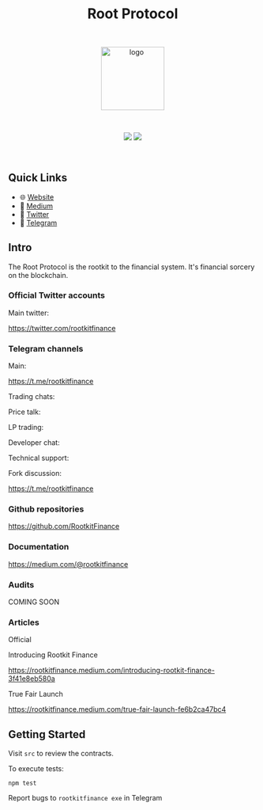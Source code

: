 <div align="center">

  <h1>Root Protocol</h1>
  <br>

<a href="https://rootkit.finance/"><img src="https://rootkit.finance/images/icons/icon-128x128.png" width="128" alt="logo"></a>

  <br>

[![](https://img.shields.io/badge/telegram-t.me/rootkitfinance-blue.svg)](https://t.me/rootkitfinance) [![](https://img.shields.io/badge/twitter-%40rootkitfinance-blue.svg)](https://twitter.com/rootkitfinance)

</div>

<br>

## Quick Links

- 🌐 [Website](https://rootkit.finance/)
- 📖 [Medium](https://medium.com/@rootkitfinance)
- 🔗 [Twitter](https://twitter.com/rootkitfinance)
- 🔗 [Telegram](https://t.me/rootkitfinance)

## Intro

The Root Protocol is the rootkit to the financial system. It's financial sorcery on the blockchain.

### Official Twitter accounts

Main twitter:

https://twitter.com/rootkitfinance

### Telegram channels

Main:

https://t.me/rootkitfinance

Trading chats:

Price talk:

LP trading:

Developer chat:

Technical support:

Fork discussion:

https://t.me/rootkitfinance

### Github repositories

https://github.com/RootkitFinance

### Documentation

https://medium.com/@rootkitfinance

### Audits

COMING SOON

### Articles

Official

Introducing Rootkit Finance

https://rootkitfinance.medium.com/introducing-rootkit-finance-3f41e8eb580a

True Fair Launch

https://rootkitfinance.medium.com/true-fair-launch-fe6b2ca47bc4

## Getting Started

Visit `src` to review the contracts.

To execute tests:

```
npm test
```

Report bugs to `rootkitfinance exe` in Telegram
